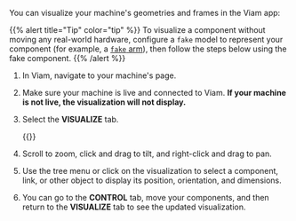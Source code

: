 You can visualize your machine's geometries and frames in the Viam app:

{{% alert title="Tip" color="tip" %}}
To visualize a component without moving any real-world hardware, configure a `fake` model to represent your component (for example, a [`fake` arm](/operate/reference/components/arm/fake/)), then follow the steps below using the fake component.
{{% /alert %}}

1. In Viam, navigate to your machine's page.
1. Make sure your machine is live and connected to Viam.
   **If your machine is not live, the visualization will not display.**
1. Select the **VISUALIZE** tab.

   {{<imgproc src="/operate/mobility/arm-viz.png" resize="x1100" declaredimensions=true alt="Visualization of a series of pill-shaped links forming an arm, above a grid." style="width:700px" class="shadow imgzoom" >}}

1. Scroll to zoom, click and drag to tilt, and right-click and drag to pan.

1. Use the tree menu or click on the visualization to select a component, link, or other object to display its position, orientation, and dimensions.

1. You can go to the **CONTROL** tab, move your components, and then return to the **VISUALIZE** tab to see the updated visualization.

